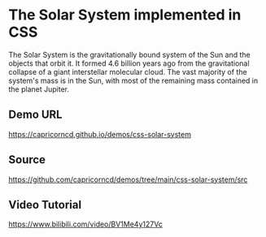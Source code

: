 # The Solar System implemented in CSS

The Solar System is the gravitationally bound system of the Sun and the objects that orbit it. It formed 4.6 billion years ago from the gravitational collapse of a giant interstellar molecular cloud. The vast majority of the system's mass is in the Sun, with most of the remaining mass contained in the planet Jupiter.

## Demo URL

https://capricorncd.github.io/demos/css-solar-system

## Source

https://github.com/capricorncd/demos/tree/main/css-solar-system/src

## Video Tutorial

https://www.bilibili.com/video/BV1Me4y127Vc